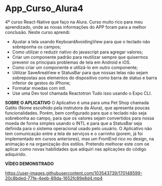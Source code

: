 # App_Curso_Alura4
4º curso React-Native que faço na Alura. Curso muito rico para meu aprendizado, onde as novas informações do APP foram para a melhor conclusão. 
Neste curso aprendi:
* Ajustar a tela usando KeyboardAvoidingView para que o teclado não sobreponha os campos;
* Como utilizar o reduzir nativo do javascript para agregar valores;
* Criar um componente padrão para reutilizar sempre que quisermos prevenir os principais problemas de tela em Android e iOS.
* Como criar um componente e utilizá-lo em outro componente;
* Utilizar SaveAreaView e StatusBar para que nossas telas não sejam sobrepostas aos elementos do dispositivo como barra de status e barra inferior de gestos do iPhone;
* Formatar moedas com intl.
* Use uma Dev tool chamada Reactotron 
Tudo isso usando o Expo CLI.


**SOBRE O APLICATIVO** 
  O Aplicativo é uma para uma Pet Shop chamada Gatito (Nome escolhido pela instrutora da Alura), que apresenta poucas funcionalidades. Porém, bem configurado 
para que o teclado não seja sobrebonha ao campo, para que os valores sejam convertidos para nossa moeda de forma simples usando o INTL e para que a StatusBar 
seja definida para o sistema operacional usado pelo usuário. 
  O Aplicativo não tem comunicação entre a tela de serviços e o carrinho (porem, já foi implementado em cursos anteriores), mas um FrontEnd rico no design, 
na animação e na organização dos estilos. Pretendo melhorar este com oe aplicar como novas habilidades que adiquiri nas aplicações do código adiquirido.

**VÍDEO DEMONSTRADO**



https://user-images.githubusercontent.com/103543739/170148599-20c8bded-77fe-4eeb-89da-1652fc89e8d4.mp4

